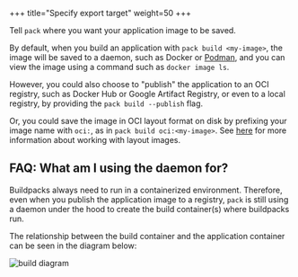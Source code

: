 +++
title="Specify export target"
weight=50
+++

Tell `pack` where you want your application image to be saved.

<!--more-->

By default, when you build an application with `pack build <my-image>`, the image will be saved to a daemon, such as Docker or [Podman][podman],
and you can view the image using a command such as `docker image ls`.

However, you could also choose to "publish" the application to an OCI registry, such as Docker Hub or Google Artifact Registry,
or even to a local registry, by providing the `pack build --publish` flag.

Or, you could save the image in OCI layout format on disk by prefixing your image name with `oci:`, as in `pack build oci:<my-image>`.
See [here][OCI layout] for more information about working with layout images.

## FAQ: What am I using the daemon for?

Buildpacks always need to run in a containerized environment.
Therefore, even when you publish the application image to a registry,
`pack` is still using a daemon under the hood to create the build container(s) where buildpacks run.

The relationship between the build container and the application container can be seen in the diagram below:

![build diagram](/images/build-container-app-container.svg)

[podman]: /docs/for-app-developers/how-to/special-cases/build-on-podman
[OCI layout]: /docs/for-app-developers/how-to/special-cases/export-to-oci-layout
